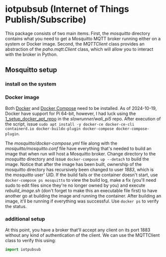 # iotpubsub (Internet of Things Publish/Subscribe)

This package consists of two main items.  First, the *mosquitto* directory contains what you need to get a Mosquitto MQTT broker running either on a system or Docker image.  Second, the *MQTTClient* class provides an abstraction of the *paho.mqtt.Client* class, which will allow you to interact with the broker in Python.

## Mosquitto setup

### install on the system



### Docker image

Both [Docker](https://docs.docker.com/engine/install/) and [Docker Compose](https://docs.docker.com/compose/install/) need to be installed.  As of 2024-10-19, Docker have support for Pi 64-bit, however, I had luck using the [1_setup_docker_apt_repo](https://github.c/blob/main/configs/docker/1_setup_docker_apt_repo.sh) in the *slowrunner/wali_pi5* repo.  After execution of the script, issue `sudo apt install -y docker-ce docker-ce-cli containerd.io docker-buildx-plugin docker-compose docker-compose-plugin`.

The *mosquitto/docker-compose.yml* file along with the *mosquitto/mosquitto.conf* file have everything that's needed to build an image that when run will host a Mosquitto broker.  Change directory to the *mosquitto* directory and issue `docker-compose up --detach` to build the image.  Notice that after the image has been built, ownership of the mosquitto directory has recursively been changed to user *1883*, which is the *mosquitto* user' UID.  If the build fails or the container doesn't start, use `docker-compose ps mosquitto` to view the build log, make a fix (you'll need sudo 
to edit files since they're no longer owned by you) and execute *rebuild_image.sh* (don't forget to make this an executable file first) to have another go at building the image and running the container.  After building an image, it'll be running if everything was successful.  Use `docker ps` to verify the status.

### additional setup

At this point, you have a broker that'll accept any client on its port 1883 without any kind of authentication of the client.  We can use the MQTTClient class to verify this using:
```python
import iotpubsub

```

